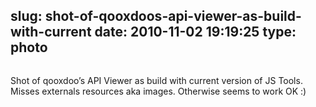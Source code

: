 slug: shot-of-qooxdoos-api-viewer-as-build-with-current
date: 2010-11-02 19:19:25
type: photo
---

<img src="{{@asset.url swerner/tumblr/2010-11-02-shot-of-qooxdoos-api-viewer-as-build-with-current-0c10a17ecb.png}}" alt=""/>

Shot of qooxdoo’s API Viewer as build with current version of JS Tools. Misses externals resources aka images. Otherwise seems to work OK :)

